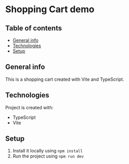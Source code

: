 # Shopping Cart demo

## Table of contents

- [General info](#general-info)
- [Technologies](#technologies)
- [Setup](#setup)

## General info

This is a shopping cart created with Vite and TypeScript.

## Technologies

Project is created with:

- TypeScript
- Vite

## Setup

1. Install it locally using `npm install`
2. Run the project using `npm run dev`

